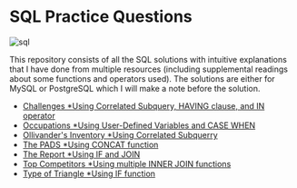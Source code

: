 # SQL Practice Questions

![sql](https://user-images.githubusercontent.com/70767722/121912210-66007e80-ccfe-11eb-8176-43d73bdea02d.png)
  

This repository consists of all the SQL solutions with intuitive explanations that I have done from multiple resources (including supplemental readings about some functions and operators used). 
The solutions are either for MySQL or PostgreSQL which I will make a note before the solution.

- [Challenges *Using Correlated Subquery, HAVING clause, and IN operator](https://github.com/Andy-Pham-72/SQL-Challenge-Questions/tree/master/Challenges%20*Using%20%20Correlated%20Subquery%20and%20HAVING%20clause)
- [Occupations *Using User-Defined Variables and CASE WHEN](https://github.com/Andy-Pham-72/SQL-Challenge-Questions/tree/master/Occupations%20*Using%20User-Defined%20Variables%20and%20CASE%20WHEN)
- [Ollivander's Inventory *Using Correlated Subquerry](https://github.com/Andy-Pham-72/SQL-Challenge-Questions/tree/master/Ollivander's%20Inventory%20*Using%20Correlated%20Subquerry)
- [The PADS *Using CONCAT function](https://github.com/Andy-Pham-72/SQL-Challenge-Questions/tree/master/The%20PADS%20*Using%20CONCAT%20function)
- [The Report *Using IF and JOIN](https://github.com/Andy-Pham-72/SQL-Challenge-Questions/tree/master/The%20Report%20*Using%20IF%20and%20JOIN)
- [Top Competitors *Using multiple INNER JOIN functions](https://github.com/Andy-Pham-72/SQL-Challenge-Questions/tree/master/Top%20Competitors%20*Using%20multiple%20INNER%20JOIN%20functions)
- [Type of Triangle *Using IF function](https://github.com/Andy-Pham-72/SQL-Challenge-Questions/tree/master/Type%20of%20Triangle%20*Using%20IF%20function)
